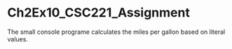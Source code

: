 # Ch2Ex10_CSC221_Assignment
The small console programe calculates the miles per gallon based on literal values.
